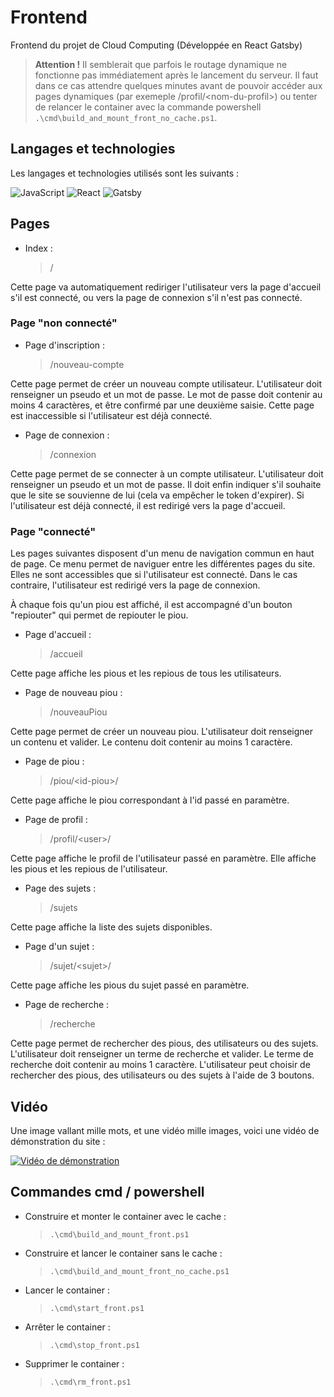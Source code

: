 # Frontend

Frontend du projet de Cloud Computing (Développée en React Gatsby)

> **Attention !** Il semblerait que parfois le routage dynamique ne fonctionne pas immédiatement après le lancement du serveur. Il faut dans ce cas attendre quelques minutes avant de pouvoir accéder aux pages dynamiques (par exemeple /profil/\<nom-du-profil>) ou tenter de relancer le container avec la commande powershell `.\cmd\build_and_mount_front_no_cache.ps1`.

## Langages et technologies

Les langages et technologies utilisés sont les suivants :

![JavaScript](https://img.shields.io/badge/JavaScript-F7DF1E?style=for-the-badge&logo=javascript&logoColor=black)
![React](https://img.shields.io/badge/React-61DAFB?style=for-the-badge&logo=react&logoColor=black)
![Gatsby](https://img.shields.io/badge/Gatsby-663399?style=for-the-badge&logo=gatsby&logoColor=white)

## Pages

* Index :
    > /

Cette page va automatiquement rediriger l'utilisateur vers la page d'accueil s'il est connecté, ou vers la page de connexion s'il n'est pas connecté.

### Page "non connecté"

* Page d'inscription :
    > /nouveau-compte

Cette page permet de créer un nouveau compte utilisateur. L'utilisateur doit renseigner un pseudo et un mot de passe. Le mot de passe doit contenir au moins 4 caractères, et être confirmé par une deuxième saisie.
Cette page est inaccessible si l'utilisateur est déjà connecté.

* Page de connexion :
    > /connexion

Cette page permet de se connecter à un compte utilisateur. L'utilisateur doit renseigner un pseudo et un mot de passe. Il doit enfin indiquer s'il souhaite que le site se souvienne de lui (cela va empêcher le token d'expirer). Si l'utilisateur est déjà connecté, il est redirigé vers la page d'accueil.

### Page "connecté"

Les pages suivantes disposent d'un menu de navigation commun en haut de page. Ce menu permet de naviguer entre les différentes pages du site. Elles ne sont accessibles que si l'utilisateur est connecté. Dans le cas contraire, l'utilisateur est redirigé vers la page de connexion.

À chaque fois qu'un piou est affiché, il est accompagné d'un bouton "repiouter" qui permet de repiouter le piou.

* Page d'accueil :
    > /accueil

Cette page affiche les pious et  les repious de tous les utilisateurs.

* Page de nouveau piou :
    > /nouveauPiou

Cette page permet de créer un nouveau piou. L'utilisateur doit renseigner un contenu et valider. Le contenu doit contenir au moins 1 caractère.

* Page de piou :
    > /piou/\<id-piou>/

Cette page affiche le piou correspondant à l'id passé en paramètre.

* Page de profil :
    > /profil/\<user>/

Cette page affiche le profil de l'utilisateur passé en paramètre. Elle affiche les pious et les repious de l'utilisateur.

* Page des sujets :
    > /sujets

Cette page affiche la liste des sujets disponibles.

* Page d'un sujet :
    > /sujet/\<sujet>/

Cette page affiche les pious du sujet passé en paramètre.

* Page de recherche :
    > /recherche

Cette page permet de rechercher des pious, des utilisateurs ou des sujets. L'utilisateur doit renseigner un terme de recherche et valider. Le terme de recherche doit contenir au moins 1 caractère. L'utilisateur peut choisir de rechercher des pious, des utilisateurs ou des sujets à l'aide de 3 boutons.

## Vidéo

Une image vallant mille mots, et une vidéo mille images, voici une vidéo de démonstration du site :

[![Vidéo de démonstration](https://img.youtube.com/vi/uxNJtbnHAMY/0.jpg)](https://youtu.be/uxNJtbnHAMY)

## Commandes cmd / powershell

* Construire et monter le container avec le cache :
    > `.\cmd\build_and_mount_front.ps1`

* Construire et lancer le container sans le cache :
    > `.\cmd\build_and_mount_front_no_cache.ps1`

* Lancer le container :
    > `.\cmd\start_front.ps1`

* Arrêter le container :
    > `.\cmd\stop_front.ps1`

* Supprimer le container :
    > `.\cmd\rm_front.ps1`
